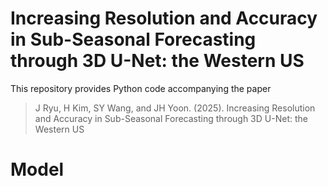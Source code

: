 # Increasing Resolution and Accuracy in Sub-Seasonal Forecasting through 3D U-Net: the Western US

This repository provides Python code accompanying the paper
> J Ryu, H Kim, SY Wang, and JH Yoon. (2025). Increasing Resolution and Accuracy in Sub-Seasonal Forecasting through 3D U-Net: the Western US

# Model

